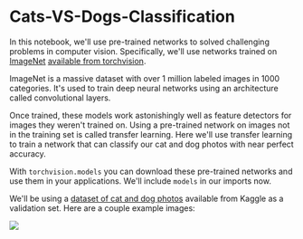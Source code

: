 # Cats-VS-Dogs-Classification
In this notebook, we'll use pre-trained networks to solved challenging problems in computer vision. Specifically, we'll use networks trained on [ImageNet](http://www.image-net.org/) [available from torchvision](http://pytorch.org/docs/0.3.0/torchvision/models.html). 

ImageNet is a massive dataset with over 1 million labeled images in 1000 categories. It's used to train deep neural networks using an architecture called convolutional layers.

Once trained, these models work astonishingly well as feature detectors for images they weren't trained on. Using a pre-trained network on images not in the training set is called transfer learning. Here we'll use transfer learning to train a network that can classify our cat and dog photos with near perfect accuracy.

With `torchvision.models` you can download these pre-trained networks and use them in your applications. We'll include `models` in our imports now.

We'll be using a [dataset of cat and dog photos](https://www.kaggle.com/c/dogs-vs-cats) available from Kaggle as a validation set. Here are a couple example images:

<img src='assets/dog_cat.png'>
